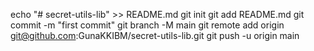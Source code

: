 echo "# secret-utils-lib" >> README.md
git init
git add README.md
git commit -m "first commit"
git branch -M main
git remote add origin git@github.com:GunaKKIBM/secret-utils-lib.git
git push -u origin main

